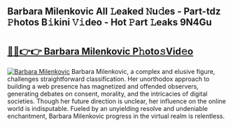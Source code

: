 ## Barbara Milenkovic All 𝙻eaked 𝙽u𝚍es - Part-tdz 𝙿hotos B𝚒kini 𝚅𝚒deo - Hot 𝙿art 𝙻eaks 9N4Gu

# <h2><a href="http://ld7ehy.urlbe.top/?page=Barbara+Milenkovic">🔗🔗👉👉 Barbara Milenkovic P𝚑oto𝚜Vid𝚎o</a></h2>

[![Barbara Milenkovic](https://i.imgur.com/eBuTRDB.gif)](http://ld7ehy.urlbe.top/?page=Barbara+Milenkovic)
Barbara Milenkovic, a complex and elusive figure, challenges straightforward classification. Her unorthodox approach to building a web presence has magnetized and offended observers, generating debates on consent, morality, and the intricacies of digital societies. Though her future direction is unclear, her influence on the online world is indisputable. Fueled by an unyielding resolve and undeniable enchantment, Barbara Milenkovic progress in the virtual realm is relentless.
